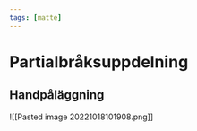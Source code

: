 ```yaml
---
tags: [matte]
---
```

# Partialbråksuppdelning

## Handpåläggning
![[Pasted image 20221018101908.png]]

